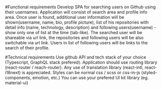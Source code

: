 #Functional requirements 
Develop SPA for searching users on Github using their usernames. Application will consist of search area and profile info area. Once user is found, additional user information will be shown(username, name, bio, profile picture), list of his repositories with detail info (name, technology, description) and following users(username) - show only one of list at the time (tab-like). 
The searched user will be shareable via url link, the repositories and following users will be also switchable via url link. Users in list of following users will be links to the search of their profile. 

#Technical requirements 
Use github API and tech stack of your choice (Typescript, GraphQL stack prefered).
Application should use routing library (react-router / reach-router).
Any use of translation library (react-intl, react-i18next) is appreciated.
Styles can be normal css / scss or css-in-js (styled-components, emotion, etc.) You can use your prefered UI kit library (eg. material-ui)

